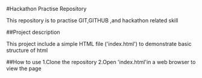 #Hackathon Practise Repository

This repository is to practise GIT,GITHUB ,and hackathon related skill

##Project description

This project include a simple HTML file ('index.html') to demonstrate basic structure of html

##How to use
1.Clone the repository
2.Open 'index.html'in a web browser to view the page

